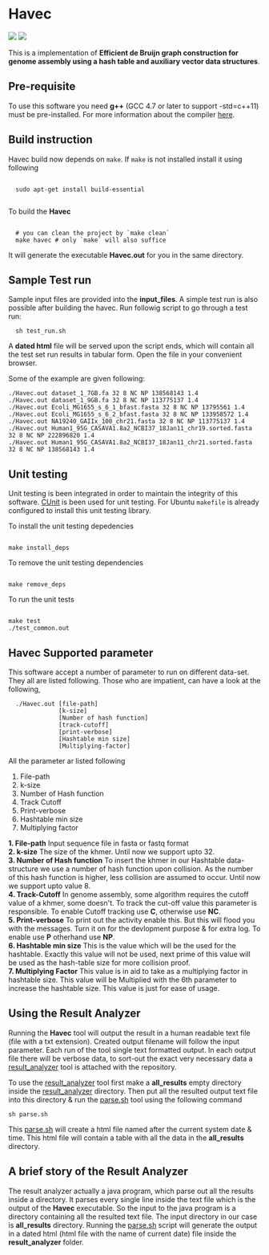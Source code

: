 # Havec
<a href="https://travis-ci.org/ratulSharker/Havec"><img src='https://travis-ci.org/ratulSharker/Havec.svg?branch=master'></a> <a href="https://gcc.gnu.org/gcc-4.7/"><img src='https://img.shields.io/badge/g++-4.7+-orange.svg'></a>


This is a implementation of <b>
Efficient de Bruijn graph construction for genome assembly using a hash table and auxiliary vector data structures</b>. 

## Pre-requisite
To use this software you need <b>g++</b> (GCC 4.7 or later to support -std=c++11) must be pre-installed. For more information about the compiler [here](https://gcc.gnu.org/projects/cxx0x.html).

## Build instruction
Havec build now depends on `make`. If `make` is not installed install it using following

```shell
  
  sudo apt-get install build-essential
  
```

To build the **Havec**

```shell

  # you can clean the project by `make clean`
  make havec # only `make` will also suffice

```

It will generate the executable <b>Havec.out</b> for you in the same directory.

## Sample Test run

Sample input files are provided into the **input_files**. A simple test run is also possible after building the havec. Run followig script to go through a test run:

```shell
  sh test_run.sh
```

A **dated html** file will be served upon the script ends, which will contain all the test set run results in tabular form. Open the file in your convenient browser.



Some of the example are given following:

```shell
./Havec.out dataset_1_7GB.fa 32 8 NC NP 138568143 1.4
./Havec.out dataset_1_9GB.fa 32 8 NC NP 113775137 1.4
./Havec.out Ecoli_MG1655_s_6_1_bfast.fasta 32 8 NC NP 13795561 1.4
./Havec.out Ecoli_MG1655_s_6_2_bfast.fasta 32 8 NC NP 133958572 1.4
./Havec.out NA19240_GAIIx_100_chr21.fasta 32 8 NC NP 113775137 1.4
./Havec.out Human1_95G_CASAVA1.8a2_NCBI37_18Jan11_chr19.sorted.fasta 32 8 NC NP 222896820 1.4
./Havec.out Human1_95G_CASAVA1.8a2_NCBI37_18Jan11_chr21.sorted.fasta 32 8 NC NP 138568143 1.4
```

## Unit testing

Unit testing is been integrated in order to maintain the integrity of this software. <a href='http://cunit.sourceforge.net/'>CUnit</a> is been used for unit testing. For Ubuntu `makefile` is already configured to install this unit testing library. 

To install the unit testing depedencies

```shell

make install_deps

```

To remove the unit testing dependencies

```shell

make remove_deps

```

To run the unit tests

```shell

make test
./test_common.out

```

## Havec Supported parameter
This software accept a number of parameter to run on different data-set. They all are listed following. Those who are impatient, can have a look at the following,

```
  ./Havec.out [file-path] 
              [k-size] 
              [Number of hash function] 
              [track-cutoff] 
              [print-verbose] 
              [Hashtable min size] 
              [Multiplying-factor]
```

All the parameter ar listed following
  1. File-path
  2. k-size
  3. Number of Hash function
  4. Track Cutoff
  5. Print-verbose
  6. Hashtable min size
  7. Multiplying factor

**1. File-path** Input sequence file in fasta or fastq format <br/>
**2. k-size**   The size of the khmer. Until now we support upto 32.<br/>
**3. Number of Hash function** To insert the khmer in our Hashtable data-structure we use a number of hash function upon collision. As the number of this hash function is higher, less collision are assumed to occur. Until now we support upto value 8.<br/>
**4. Track-Cutoff** In genome assembly, some algorithm requires the cutoff value of a khmer, some doesn't. To track the cut-off value this parameter is responsible. To enable Cutoff tracking use **C**, otherwise use **NC**.<br/>
**5. Print-verbose** To print out the activity enable this. But this will flood you with the messages. Turn it on for the devlopment purpose & for extra log. To enable use **P** otherhand use **NP**.<br/>
**6. Hashtable min size** This is the value which will be the used for the hashtable. Exactly this value will not be used, next prime of this value will be used as the hash-table size for more collision proof.<br/>
**7. Multiplying Factor** This value is in aid to take as a multiplying factor in hashtable size. This value will be Multiplied with the 6th parameter to increase the hashtable size. This value is just for ease of usage.


## Using the Result Analyzer

Running the <b>Havec</b> tool will output the result in a human readable text file (file with a txt extension). Created output filename will follow the input parameter. Each run of the tool single text formatted output. In each output file there will be verbose data, to sort-out the exact very necessary data a [result_analyzer](https://github.com/ratulSharker/Havec/tree/master/result_analyzer) tool is attached with the repository.

To use the [result_analyzer](https://github.com/ratulSharker/Havec/tree/master/result_analyzer) tool first make a <b>all_results</b> empty directory inside the [result_analyzer](https://github.com/ratulSharker/Havec/tree/master/result_analyzer) directory. Then put all the resulted output text file into this directory & run the [parse.sh](https://github.com/ratulSharker/Havec/blob/master/result_analyzer/parse.sh) tool using the following command

```shell
sh parse.sh
```

This [parse.sh](https://github.com/ratulSharker/Havec/blob/master/result_analyzer/parse.sh) will create a html file named after the current system date & time. This html file will contain a table with all the data in the <b>all_results</b> directory.

## A brief story of the Result Analyzer

The result analyzer actually a java program, which parse out all the results inside a directory. It parses every single line inside the text file which is the output of the <b>Havec</b> executable. So the input to the java program is a directory containing all the resulted text file. The input directory in our case is <b>all_results</b> directory. 
Running  the [parse.sh](https://github.com/ratulSharker/Havec/blob/master/result_analyzer/parse.sh) script will generate the output in a dated html (html file with the name of current date) file inside the **result_analyzer** folder.
